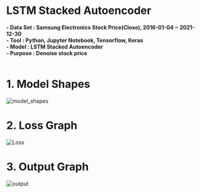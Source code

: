 ﻿# LSTM Stacked Autoencoder

**- Data Set : Samsung Electronics Stock Price(Close), 2016-01-04 ~ 2021-12-30**<br/>
**- Tool : Python, Jupyter Notebook, Tensorflow, Keras**<br/>
**- Model : LSTM Stacked Autoencoder**<br/>
**- Purpose : Denoise stock price**<br/>
<br/>
# 1. Model Shapes

![model_shapes](https://user-images.githubusercontent.com/60992415/186334667-97bf0ec6-fb1f-44bd-b673-04559de97685.png)

# 2. Loss Graph

![Loss](https://user-images.githubusercontent.com/60992415/186334998-e45ba62f-dbcd-4a20-b6d8-aa6204414009.png)

# 3. Output Graph

![output](https://user-images.githubusercontent.com/60992415/186335089-c19e08d6-464e-45b0-b76d-640ebd4dca67.png)
